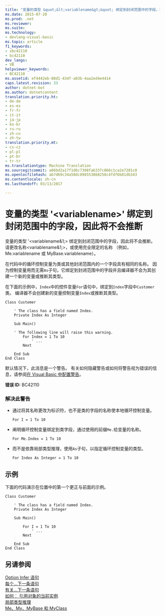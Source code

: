 ```yaml
---
title: "变量的类型 &quot;&lt;variablename&gt;&quot; 绑定到封闭范围中的字段，因此将不会推断 |Microsoft 文档"
ms.date: 2015-07-20
ms.prod: .net
ms.reviewer: 
ms.suite: 
ms.technology:
- devlang-visual-basic
ms.topic: article
f1_keywords:
- vbc42110
- bc42110
dev_langs:
- VB
helpviewer_keywords:
- BC42110
ms.assetid: ef4442eb-08d1-434f-a03b-4aa2ed4e4414
caps.latest.revision: 33
author: dotnet-bot
ms.author: dotnetcontent
translation.priority.ht:
- de-de
- es-es
- fr-fr
- it-it
- ja-jp
- ko-kr
- ru-ru
- zh-cn
- zh-tw
translation.priority.mt:
- cs-cz
- pl-pl
- pt-br
- tr-tr
ms.translationtype: Machine Translation
ms.sourcegitcommit: a06bd2a17f1d6c7308fa6337c866c1ca2e7281c0
ms.openlocfilehash: ab7d69c34a58dc898553868258c4fdf6b81db343
ms.contentlocale: zh-cn
ms.lasthandoff: 03/13/2017

---
```

# <a name="the-type-for-variable-39ltvariablenamegt39-will-not-be-inferred-because-it-is-bound-to-a-field-in-an-enclosing-scope"></a>变量的类型 '&lt;variablename&gt;' 绑定到封闭范围中的字段，因此将不会推断
变量的类型 '\<variablename&1;> 绑定到封闭范围中的字段，因此将不会推断。 请更改名称\<variablename&1;>，或使用完全限定的名称 （例如，Me.variablename 或 MyBase.variablename）。  
  
 在代码中的循环控制变量为类或其他封闭范围内的一个字段具有相同的名称。 因为控制变量用而无需`As`子句，它绑定到封闭范围中的字段并且编译器不会为其创建一个新的变量或推断其类型。  
  
 在下面的示例中，`Index`中的控件变量`For`语句中，绑定到`Index`字段中`Customer`类。 编译器不会创建新的变量控制变量`Index`或推断其类型。  
  
```  
Class Customer  
  
    ' The class has a field named Index.  
    Private Index As Integer  
  
    Sub Main()  
  
    ' The following line will raise this warning.  
        For Index = 1 To 10  
            ' ...  
        Next  
  
    End Sub  
End Class  
```  
  
 默认情况下，此消息是一个警告。 有关如何隐藏警告或如何将警告视为错误的信息，请参阅[在 Visual Basic 中配置警告](https://docs.microsoft.com/visualstudio/ide/configuring-warnings-in-visual-basic)。  
  
 **错误 ID:** BC42110  
  
### <a name="to-address-this-warning"></a>解决此警告  
  
-   通过将其名称更改为标识符，也不是类的字段的名称使本地循环控制变量。  
  
    ```  
    For I = 1 To 10  
    ```  
  
-   阐明循环控制变量绑定到类字段，通过使用的前缀`Me.`给变量的名称。  
  
    ```  
    For Me.Index = 1 To 10  
    ```  
  
-   而不是依靠局部类型推理，使用`As`子句，以指定循环控制变量的类型。  
  
    ```  
    For Index As Integer = 1 To 10  
    ```  
  
## <a name="example"></a>示例  
 下面的代码演示在位置中的第一个更正与前面的示例。  
  
```  
Class Customer  
  
    ' The class has a field named Index.  
    Private Index As Integer  
  
    Sub Main()  
  
        For I = 1 To 10  
            ' ...  
        Next  
  
    End Sub  
End Class  
```  
  
## <a name="see-also"></a>另请参阅  
 [Option Infer 语句](../../../visual-basic/language-reference/statements/option-infer-statement.md)   
 [每个...下一条语句](../../../visual-basic/language-reference/statements/for-each-next-statement.md)   
 [有关...下一条语句](../../../visual-basic/language-reference/statements/for-next-statement.md)   
 [如何︰ 引用对象的当前实例](../../../visual-basic/programming-guide/language-features/variables/how-to-refer-to-the-current-instance-of-an-object.md)   
 [局部类型推理](../../../visual-basic/programming-guide/language-features/variables/local-type-inference.md)   
 [Me、My、MyBase 和 MyClass](../../../visual-basic/programming-guide/program-structure/me-my-mybase-and-myclass.md)

